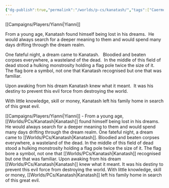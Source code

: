 ```yaml
---
{"dg-publish":true,"permalink":"/worlds/p-cs/kanatash/","tags":["Caermor","Balky"]}
---
```


[[Campaigns/Players/Yianni\|Yianni]]

From a young age, Kanatash found himself being lost in his dreams.  He would always search for a deeper meaning to them and would spend many days drifting through the dream realm.

One fateful night, a dream came to Kanatash.   Bloodied and beaten corpses everywhere, a wasteland of the dead.  In the middle of this field of dead stood a hulking monstrosity holding a flag pole twice the size of it.  The flag bore a symbol, not one that Kanatash recognised but one that was familiar.

Upon awaking from his dream Kanatash knew what it meant.  It was his destiny to prevent this evil force from destroying the world.

With little knowledge, skill or money, Kanatash left his family home in search of this great evil.

[[Campaigns/Players/Yianni\|Yianni]] - From a young age, [[Worlds/PCs/Kanatash\|Kanatash]] found himself being lost in his dreams.  He would always search for a deeper meaning to them and would spend many days drifting through the dream realm.
One fateful night, a dream came to [[Worlds/PCs/Kanatash\|Kanatash]].   Bloodied and beaten corpses everywhere, a wasteland of the dead.  In the middle of this field of dead stood a hulking monstrosity holding a flag pole twice the size of it.  The flag bore a symbol, not one that [[Worlds/PCs/Kanatash\|Kanatash]] recognised but one that was familiar.
Upon awaking from his dream [[Worlds/PCs/Kanatash\|Kanatash]] knew what it meant.  It was his destiny to prevent this evil force from destroying the world.
With little knowledge, skill or money, [[Worlds/PCs/Kanatash\|Kanatash]] left his family home in search of this great evil.
